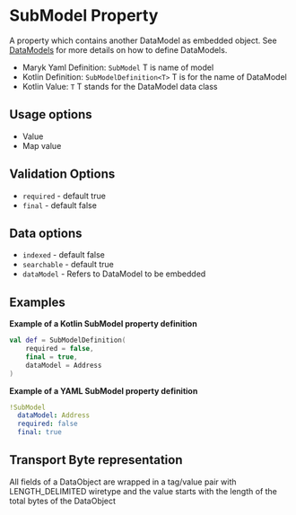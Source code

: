 # SubModel Property
A property which contains another DataModel as embedded object. See 
[DataModels](../../datamodel.md) for more details on how to define DataModels.

- Maryk Yaml Definition: `SubModel` T is name of model
- Kotlin Definition: `SubModelDefinition<T>` T is for the name of DataModel
- Kotlin Value: `T` T stands for the DataModel data class 

## Usage options
- Value
- Map value

## Validation Options
- `required` - default true
- `final` - default false

## Data options
- `indexed` - default false
- `searchable` - default true
- `dataModel` - Refers to DataModel to be embedded

## Examples

**Example of a Kotlin SubModel property definition**
```kotlin
val def = SubModelDefinition(
    required = false,
    final = true,
    dataModel = Address
)
```

**Example of a YAML SubModel property definition**
```yaml
!SubModel
  dataModel: Address
  required: false
  final: true
```

## Transport Byte representation
All fields of a DataObject are wrapped in a tag/value pair with LENGTH_DELIMITED
wiretype and the value starts with the length of the total bytes of the DataObject
